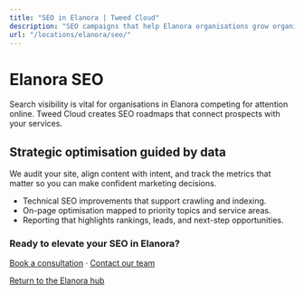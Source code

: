 ```yaml
---
title: "SEO in Elanora | Tweed Cloud"
description: "SEO campaigns that help Elanora organisations grow organic visibility."
url: "/locations/elanora/seo/"
---
```


# Elanora SEO

Search visibility is vital for organisations in Elanora competing for attention online. Tweed Cloud creates SEO roadmaps that connect prospects with your services.

## Strategic optimisation guided by data

We audit your site, align content with intent, and track the metrics that matter so you can make confident marketing decisions.

- Technical SEO improvements that support crawling and indexing.
- On-page optimisation mapped to priority topics and service areas.
- Reporting that highlights rankings, leads, and next-step opportunities.

### Ready to elevate your SEO in Elanora?

[Book a consultation](/consultation/) · [Contact our team](/contact/)

[Return to the Elanora hub](/locations/elanora/)
